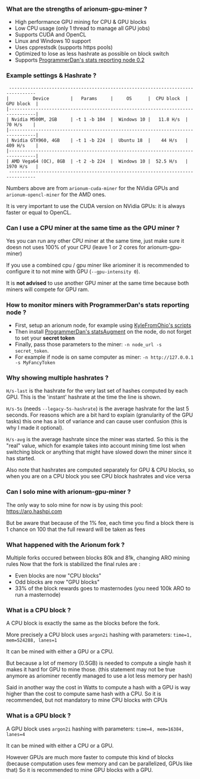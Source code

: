 ### What are the strengths of arionum-gpu-miner ?

* High performance GPU mining for CPU & GPU blocks
* Low CPU usage (only 1 thread to manage all GPU jobs)
* Supports CUDA and OpenCL
* Linux and Windows 10 support
* Uses cpprestsdk (supports https pools)
* Optimized to lose as less hashrate as possible on block switch
* Supports [ProgrammerDan's stats reporting node 0.2](https://github.com/ProgrammerDan/arionum-node/releases/tag/0.2.0)

### Example settings & Hashrate ?

     --------------------------------------------------------------------------------
    |         Device        |   Params     |     OS      |  CPU block  |  GPU block  |
    |--------------------------------------------------------------------------------|
    | Nvidia M500M, 2GB     | -t 1 -b 104  |  Windows 10 |   11.8 H/s  |   70 H/s    |
    |--------------------------------------------------------------------------------|
    | Nvidia GTX960, 4GB    | -t 1 -b 224  |  Ubuntu 18  |    44 H/s   |  409 H/s    |
    |--------------------------------------------------------------------------------|
    | AMD Vega64 (OC), 8GB  | -t 2 -b 224  |  Windows 10 |  52.5 H/s   |  1970 H/s   |
     --------------------------------------------------------------------------------

Numbers above are from `arionum-cuda-miner` for the NVidia GPUs and `arionum-opencl-miner` for the AMD ones.

It is very important to use the CUDA version on NVidia GPUs: it is always faster or equal to OpenCL.

### Can I use a CPU miner at the same time as the GPU miner ?

Yes you can run any other CPU miner at the same time, just make sure it doesn not uses 100% of your CPU (leave 1 or 2 cores for arionum-gpu-miner)

If you use a combined cpu / gpu miner like ariominer it is recommended to configure it to not mine with GPU (``--gpu-intensity 0``).

It is **not advised** to use another GPU miner at the same time because both miners will compete for GPU ram.

### How to monitor miners with ProgrammerDan's stats reporting node ?

* First, setup an arionum node, for example using [KyleFromOhio's scripts](https://github.com/KyleFromOhio/arionum-scripts)
* Then install [ProgrammerDan's statsAugment](https://github.com/ProgrammerDan/arionum-node/releases) on the node, do not forget to set your **secret token**
* Finally, pass those parameters to the miner: `-n node_url -s secret_token`. 
* For example if node is on same computer as miner: `-n http://127.0.0.1 -s MyFancyToken`


### Why showing multiple hashrates ?

`H/s-last` is the hashrate for the very last set of hashes computed by each GPU. 
This is the 'instant' hashrate at the time the line is shown.

`H/s-5s` (needs `--legacy-5s-hashrate`) is the average hashrate for the last 5 seconds. 
For reasons which are a bit hard to explain (granularity of the GPU tasks) this one has a 
lot of variance and can cause user confusion (this is why I made it optional).

`H/s-avg` is the average hashrate since the miner was started. So this is the "real" value, 
which for example takes into account mining time lost when switching block or anything that might
have slowed down the miner since it has started.

Also note that hashrates are computed separately for GPU & CPU blocks, 
so when you are on a CPU block you see CPU block hashrates and vice versa

### Can I solo mine with arionum-gpu-miner ?

The only way to solo mine for now is by using this pool: https://aro.hashpi.com

But be aware that because of the 1% fee, each time you find a block there is 1 chance on 100 that the full reward will be taken as fees

### What happened with the Arionum fork ?

Multiple forks occured between blocks 80k and 81k, changing ARO mining rules
Now that the fork is stabilized the final rules are : 

  * Even blocks are now "CPU blocks"
  * Odd blocks are now "GPU blocks"
  * 33% of the block rewards goes to masternodes (you need 100k ARO to run a masternode)

### What is a CPU block ?

A CPU block is exactly the same as the blocks before the fork.

More precisely a CPU block uses `argon2i` hashing with parameters: `time=1, mem=524288, lanes=1`

It can be mined with either a GPU or a CPU.

But because a lot of memory (0.5GB) is needed to compute a single hash it makes it hard for GPU to mine those.
(this statement may not be true anymore as ariominer recently managed to use a lot less memory per hash)

Said in another way the cost in Watts to compute a hash with a GPU is way higher than the cost to compute same hash with a CPU.
So it is recommended, but not mandatory to mine CPU blocks with CPUs

### What is a GPU block ?

A GPU block uses `argon2i` hashing with parameters: `time=4, mem=16384, lanes=4`

It can be mined with either a CPU or a GPU.

However GPUs are much more faster to compute this kind of blocks (because computation uses few memory and can be parallelized, GPUs like that)
So it is recommended to mine GPU blocks with a GPU.

